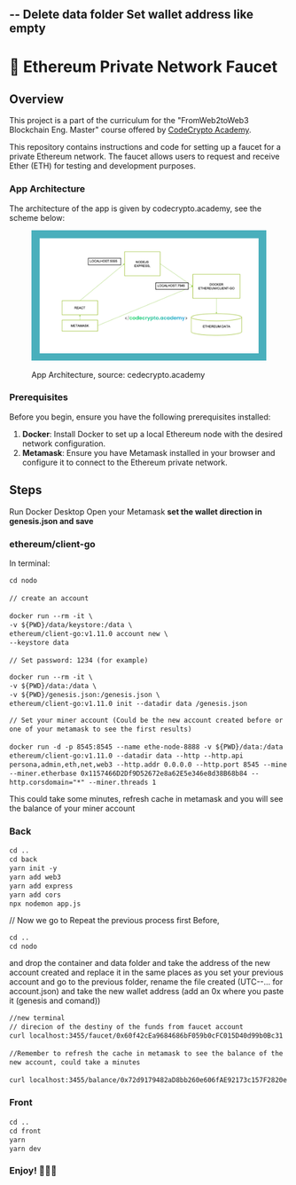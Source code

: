 --
Delete data folder
Set wallet address like empty
--


# 👾 Ethereum Private Network Faucet


## Overview

This project is a part of the curriculum for the "FromWeb2toWeb3 Blockchain Eng. Master" course offered by [CodeCrypto Academy](https://codecrypto.academy/).

This repository contains instructions and code for setting up a faucet for a private Ethereum network. The faucet allows users to request and receive Ether (ETH) for testing and development purposes.

### App Architecture

The architecture of the app is given by codecrypto.academy, see the scheme below:

<figure><img src="arc.png" alt=""><figcaption><p>App Architecture, source: cedecrypto.academy</p></figcaption></figure>

### Prerequisites

Before you begin, ensure you have the following prerequisites installed:

1. **Docker**: Install Docker to set up a local Ethereum node with the desired network configuration.
2. **Metamask**: Ensure you have Metamask installed in your browser and configure it to connect to the Ethereum private network.

## Steps

Run Docker Desktop
Open your Metamask
**set the wallet direction in genesis.json and save**


### ethereum/client-go

In terminal:


```
cd nodo

// create an account

docker run --rm -it \
-v ${PWD}/data/keystore:/data \
ethereum/client-go:v1.11.0 account new \
--keystore data

// Set password: 1234 (for example)
```

```
docker run --rm -it \
-v ${PWD}/data:/data \
-v ${PWD}/genesis.json:/genesis.json \
ethereum/client-go:v1.11.0 init --datadir data /genesis.json
```

```
// Set your miner account (Could be the new account created before or one of your metamask to see the first results)

docker run -d -p 8545:8545 --name ethe-node-8888 -v ${PWD}/data:/data ethereum/client-go:v1.11.0 --datadir data --http --http.api persona,admin,eth,net,web3 --http.addr 0.0.0.0 --http.port 8545 --mine --miner.etherbase 0x1157466D2Df9D52672e8a62E5e346e8d38B68b84 --http.corsdomain="*" --miner.threads 1
```
This could take some minutes, refresh cache in metamask and you will see the balance of your miner account

### Back

```
cd ..
cd back
yarn init -y
yarn add web3
yarn add express
yarn add cors
npx nodemon app.js
```

// Now we go to Repeat the previous process first
Before, 
```
cd ..
cd nodo
```
and drop the container and data folder and take the address of the new account created and replace it in the same places as you set your previous account and go to the previous folder, rename the file created (UTC--... for account.json) and take the new wallet address (add an 0x where you paste it (genesis and comand))

```
//new terminal 
// direcion of the destiny of the funds from faucet account
curl localhost:3455/faucet/0x60f42cEa9684686bF059b0cFC015D40d99b0Bc31

//Remember to refresh the cache in metamask to see the balance of the new account, could take a minutes

curl localhost:3455/balance/0x72d9179482aD8bb260e606fAE92173c157F2820e
```

### Front
```
cd ..
cd front
yarn
yarn dev
```

### Enjoy! 🦹🏼‍♂️
